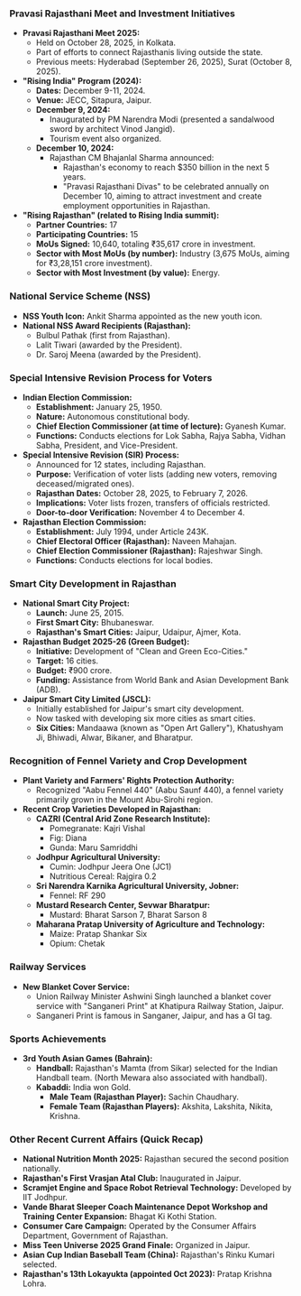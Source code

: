 ### Pravasi Rajasthani Meet and Investment Initiatives

*   **Pravasi Rajasthani Meet 2025:**
    *   Held on October 28, 2025, in Kolkata.
    *   Part of efforts to connect Rajasthanis living outside the state.
    *   Previous meets: Hyderabad (September 26, 2025), Surat (October 8, 2025).
*   **"Rising India" Program (2024):**
    *   **Dates:** December 9-11, 2024.
    *   **Venue:** JECC, Sitapura, Jaipur.
    *   **December 9, 2024:**
        *   Inaugurated by PM Narendra Modi (presented a sandalwood sword by architect Vinod Jangid).
        *   Tourism event also organized.
    *   **December 10, 2024:**
        *   Rajasthan CM Bhajanlal Sharma announced:
            *   Rajasthan's economy to reach $350 billion in the next 5 years.
            *   "Pravasi Rajasthani Divas" to be celebrated annually on December 10, aiming to attract investment and create employment opportunities in Rajasthan.
*   **"Rising Rajasthan" (related to Rising India summit):**
    *   **Partner Countries:** 17
    *   **Participating Countries:** 15
    *   **MoUs Signed:** 10,640, totaling ₹35,617 crore in investment.
    *   **Sector with Most MoUs (by number):** Industry (3,675 MoUs, aiming for ₹3,28,151 crore investment).
    *   **Sector with Most Investment (by value):** Energy.

### National Service Scheme (NSS)

*   **NSS Youth Icon:** Ankit Sharma appointed as the new youth icon.
*   **National NSS Award Recipients (Rajasthan):**
    *   Bulbul Pathak (first from Rajasthan).
    *   Lalit Tiwari (awarded by the President).
    *   Dr. Saroj Meena (awarded by the President).

### Special Intensive Revision Process for Voters

*   **Indian Election Commission:**
    *   **Establishment:** January 25, 1950.
    *   **Nature:** Autonomous constitutional body.
    *   **Chief Election Commissioner (at time of lecture):** Gyanesh Kumar.
    *   **Functions:** Conducts elections for Lok Sabha, Rajya Sabha, Vidhan Sabha, President, and Vice-President.
*   **Special Intensive Revision (SIR) Process:**
    *   Announced for 12 states, including Rajasthan.
    *   **Purpose:** Verification of voter lists (adding new voters, removing deceased/migrated ones).
    *   **Rajasthan Dates:** October 28, 2025, to February 7, 2026.
    *   **Implications:** Voter lists frozen, transfers of officials restricted.
    *   **Door-to-door Verification:** November 4 to December 4.
*   **Rajasthan Election Commission:**
    *   **Establishment:** July 1994, under Article 243K.
    *   **Chief Electoral Officer (Rajasthan):** Naveen Mahajan.
    *   **Chief Election Commissioner (Rajasthan):** Rajeshwar Singh.
    *   **Functions:** Conducts elections for local bodies.

### Smart City Development in Rajasthan

*   **National Smart City Project:**
    *   **Launch:** June 25, 2015.
    *   **First Smart City:** Bhubaneswar.
    *   **Rajasthan's Smart Cities:** Jaipur, Udaipur, Ajmer, Kota.
*   **Rajasthan Budget 2025-26 (Green Budget):**
    *   **Initiative:** Development of "Clean and Green Eco-Cities."
    *   **Target:** 16 cities.
    *   **Budget:** ₹900 crore.
    *   **Funding:** Assistance from World Bank and Asian Development Bank (ADB).
*   **Jaipur Smart City Limited (JSCL):**
    *   Initially established for Jaipur's smart city development.
    *   Now tasked with developing six more cities as smart cities.
    *   **Six Cities:** Mandaawa (known as "Open Art Gallery"), Khatushyam Ji, Bhiwadi, Alwar, Bikaner, and Bharatpur.

### Recognition of Fennel Variety and Crop Development

*   **Plant Variety and Farmers' Rights Protection Authority:**
    *   Recognized "Aabu Fennel 440" (Aabu Saunf 440), a fennel variety primarily grown in the Mount Abu-Sirohi region.
*   **Recent Crop Varieties Developed in Rajasthan:**
    *   **CAZRI (Central Arid Zone Research Institute):**
        *   Pomegranate: Kajri Vishal
        *   Fig: Diana
        *   Gunda: Maru Samriddhi
    *   **Jodhpur Agricultural University:**
        *   Cumin: Jodhpur Jeera One (JC1)
        *   Nutritious Cereal: Rajgira 0.2
    *   **Sri Narendra Karnika Agricultural University, Jobner:**
        *   Fennel: RF 290
    *   **Mustard Research Center, Sevwar Bharatpur:**
        *   Mustard: Bharat Sarson 7, Bharat Sarson 8
    *   **Maharana Pratap University of Agriculture and Technology:**
        *   Maize: Pratap Shankar Six
        *   Opium: Chetak

### Railway Services

*   **New Blanket Cover Service:**
    *   Union Railway Minister Ashwini Singh launched a blanket cover service with "Sanganeri Print" at Khatipura Railway Station, Jaipur.
    *   Sanganeri Print is famous in Sanganer, Jaipur, and has a GI tag.

### Sports Achievements

*   **3rd Youth Asian Games (Bahrain):**
    *   **Handball:** Rajasthan's Mamta (from Sikar) selected for the Indian Handball team. (North Mewara also associated with handball).
    *   **Kabaddi:** India won Gold.
        *   **Male Team (Rajasthan Player):** Sachin Chaudhary.
        *   **Female Team (Rajasthan Players):** Akshita, Lakshita, Nikita, Krishna.

### Other Recent Current Affairs (Quick Recap)

*   **National Nutrition Month 2025:** Rajasthan secured the second position nationally.
*   **Rajasthan's First Vrasjan Atal Club:** Inaugurated in Jaipur.
*   **Scramjet Engine and Space Robot Retrieval Technology:** Developed by IIT Jodhpur.
*   **Vande Bharat Sleeper Coach Maintenance Depot Workshop and Training Center Expansion:** Bhagat Ki Kothi Station.
*   **Consumer Care Campaign:** Operated by the Consumer Affairs Department, Government of Rajasthan.
*   **Miss Teen Universe 2025 Grand Finale:** Organized in Jaipur.
*   **Asian Cup Indian Baseball Team (China):** Rajasthan's Rinku Kumari selected.
*   **Rajasthan's 13th Lokayukta (appointed Oct 2023):** Pratap Krishna Lohra.